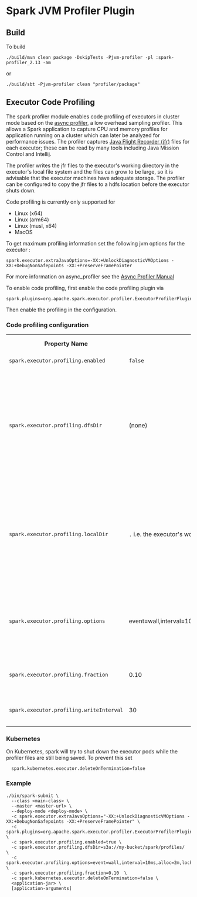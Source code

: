 # Spark JVM Profiler Plugin

## Build

To build

```
./build/mvn clean package -DskipTests -Pjvm-profiler -pl :spark-profiler_2.13 -am
```

or

```
./build/sbt -Pjvm-profiler clean "profiler/package"
```

## Executor Code Profiling

The spark profiler module enables code profiling of executors in cluster mode based on the [async profiler](https://github.com/async-profiler/async-profiler/blob/v3.0/README.md), a low overhead sampling profiler. This allows a Spark application to capture CPU and memory profiles for application running on a cluster which can later be analyzed for performance issues. The profiler captures [Java Flight Recorder (jfr)](https://access.redhat.com/documentation/es-es/red_hat_build_of_openjdk/17/html/using_jdk_flight_recorder_with_red_hat_build_of_openjdk/openjdk-flight-recorded-overview) files for each executor; these can be read by many tools including Java Mission Control and Intellij.

The profiler writes the jfr files to the executor's working directory in the executor's local file system and the files can grow to be large, so it is advisable that the executor machines have adequate storage. The profiler can be configured to copy the jfr files to a hdfs location before the executor shuts down.

Code profiling is currently only supported for

*   Linux (x64)
*   Linux (arm64)
*   Linux (musl, x64)
*   MacOS

To get maximum profiling information set the following jvm options for the executor :

```
spark.executor.extraJavaOptions=-XX:+UnlockDiagnosticVMOptions -XX:+DebugNonSafepoints -XX:+PreserveFramePointer
```

For more information on async_profiler see the [Async Profiler Manual](https://krzysztofslusarski.github.io/2022/12/12/async-manual.html)


To enable code profiling, first enable the code profiling plugin via

```
spark.plugins=org.apache.spark.executor.profiler.ExecutorProfilerPlugin
```

Then enable the profiling in the configuration.


### Code profiling configuration

<table class="spark-config">
<tr><th>Property Name</th><th>Default</th><th>Meaning</th><th>Since Version</th></tr>
<tr>
  <td><code>spark.executor.profiling.enabled</code></td>
  <td><code>false</code></td>
  <td>
    If true, will enable code profiling
  </td>
  <td>4.0.0</td>
</tr>
<tr>
  <td><code>spark.executor.profiling.dfsDir</code></td>
  <td>(none)</td>
  <td>
      An HDFS compatible path to which the profiler's output files are copied. The output files will be written as <i>dfsDir/{{APP_ID}}/profile-exec-{{EXECUTOR_ID}}.jfr</i> <br/>
      If no <i>dfsDir</i> is specified then the files are not copied over. Users should ensure there is sufficient disk space available otherwise it may lead to corrupt jfr files.
  </td>
  <td>4.0.0</td>
</tr>
<tr>
  <td><code>spark.executor.profiling.localDir</code></td>
  <td><code>.</code> i.e. the executor's working dir</td>
  <td>
   The local directory in the executor container to write the jfr files to. If not specified the file will be written to the executor's working directory. Users should ensure there is sufficient disk space available on the system as running out of space may result in corrupt jfr file and even cause jobs to fail on systems like K8s.  
  </td>
  <td>4.0.0</td>
</tr>
<tr>
  <td><code>spark.executor.profiling.options</code></td>
  <td>event=wall,interval=10ms,alloc=2m,lock=10ms,chunktime=300s</td>
  <td>
      Options to pass to the profiler. Detailed options are documented in the comments here:
      <a href="https://github.com/async-profiler/async-profiler/blob/v3.0/src/arguments.cpp#L44">Profiler arguments</a>.  
       Note that the options to start, stop, specify output format, and output file do not have to be specified.
  </td>
  <td>4.0.0</td>
</tr>
<tr>
  <td><code>spark.executor.profiling.fraction</code></td>
  <td>0.10</td>
  <td>
    The fraction of executors on which to enable code profiling. The executors to be profiled are picked at random.
  </td>
  <td>4.0.0</td>
</tr>
<tr>
  <td><code>spark.executor.profiling.writeInterval</code></td>
  <td>30</td>
  <td>
    Time interval, in seconds, after which the profiler output will be synced to dfs.
  </td>
  <td>4.0.0</td>
</tr>
</table>

### Kubernetes
On Kubernetes, spark will try to shut down the executor pods while the profiler files are still being saved. To prevent this set
```
  spark.kubernetes.executor.deleteOnTermination=false
```

### Example
```
./bin/spark-submit \
  --class <main-class> \
  --master <master-url> \
  --deploy-mode <deploy-mode> \
  -c spark.executor.extraJavaOptions="-XX:+UnlockDiagnosticVMOptions -XX:+DebugNonSafepoints -XX:+PreserveFramePointer" \
  -c spark.plugins=org.apache.spark.executor.profiler.ExecutorProfilerPlugin \
  -c spark.executor.profiling.enabled=true \
  -c spark.executor.profiling.dfsDir=s3a://my-bucket/spark/profiles/  \
  -c spark.executor.profiling.options=event=wall,interval=10ms,alloc=2m,lock=10ms,chunktime=300s \
  -c spark.executor.profiling.fraction=0.10  \
  -c spark.kubernetes.executor.deleteOnTermination=false \
  <application-jar> \
  [application-arguments]
```
